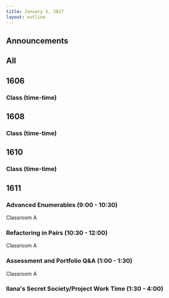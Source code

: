 ```yaml
---
title: January 5, 2017
layout: outline
---
```



## Announcements


## All

## 1606

### Class (time-time)

## 1608

### Class (time-time)

## 1610

### Class (time-time)

## 1611

### Advanced Enumerables (9:00 - 10:30)

Classroom A

### Refactoring in Pairs (10:30 - 12:00)

Classroom A

### Assessment and Portfolio Q&A (1:00 - 1:30)

Classroom A

### Ilana's Secret Society/Project Work Time (1:30 - 4:00)
